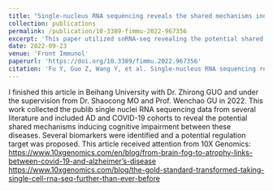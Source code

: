 ```yaml
---
title: "Single-nucleus RNA sequencing reveals the shared mechanisms inducing cognitive impairment between COVID-19 and Alzheimer’s disease"
collection: publications
permalink: /publication/10-3389-fimmu-2022-967356
excerpt: 'This paper utilized snRNA-seq revealing the potential shared neural change in the COVID-19 and AD patients'
date: 2022-09-23
venue: 'Front Immunol'
paperurl: 'https://doi.org/10.3389/fimmu.2022.967356'
citation: 'Fu Y, Guo Z, Wang Y, et al. Single-nucleus RNA sequencing reveals the shared mechanisms inducing cognitive impairment between COVID-19 and Alzheimer's disease. Front Immunol. 2022;13:967356.'
---
```

I finished this article in Beihang University with Dr. Zhirong GUO and under the supervision from Dr. Shaocong MO and Prof. Wenchao GU in 2022.
This work collected the publib single nuclei RNA sequencing data from several literature and included AD and COVID-19 cohorts to reveal the potential shared mechanisms inducing cognitive impairment between these diseases. Several biomarkers were identified and a potential regulation target was proposed.
This article received attention from 10X Genomics:
  https://www.10xgenomics.com/en/blog/from-brain-fog-to-atrophy-links-between-covid-19-and-alzheimer’s-disease
  https://www.10xgenomics.com/blog/the-gold-standard-transformed-taking-single-cell-rna-seq-further-than-ever-before
  
